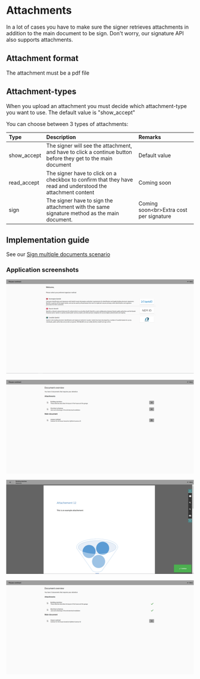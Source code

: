 # Attachments

In a lot of cases you have to make sure the signer retrieves attachments in addition to the main document to be sign. Don't worry, our signature API also supports attachments.

## Attachment format

The attachment must be a pdf file

## Attachment-types

When you upload an attachment you must decide which attachment-type you want to use. The default value is "show\_accept"

You can choose between 3 types of attachments:

| Type | Description | Remarks |
| :--- | :--- | :--- |
| show\_accept | The signer will see the attachment, and have to click a continue button before they get to the main document | Default value |
| read\_accept | The signer have to click on a checkbox to confirm that they have read and understood the attachment content | Coming soon |
| sign | The signer have to sign the attachment with the same signature method as the main document. | Coming soon&lt;br&gt;Extra cost per signature |

## Implementation guide

See our [Sign multiple documents scenario](/sign/sign-scenarios/sign-multiple-documents.md)

### Application screenshots

![](../../.gitbook/assets/init.png)

![](../../.gitbook/assets/doc-overview-1.PNG)

![](../../.gitbook/assets/attach1.png)

![](../../.gitbook/assets/overview2.png)


